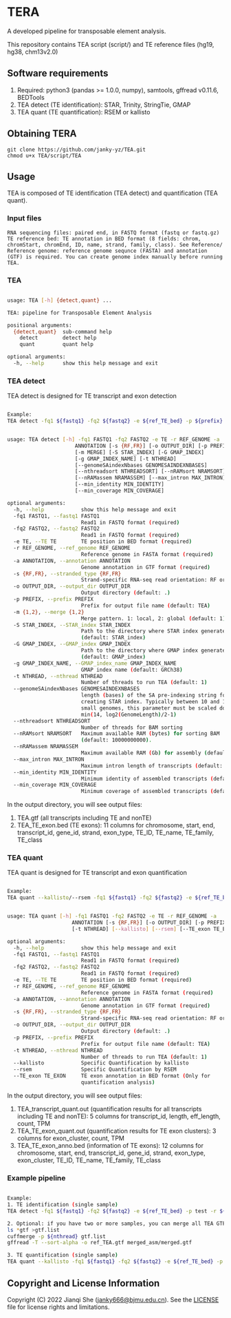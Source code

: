 # TERA
A developed pipeline for transposable element analysis.

This repository contains TEA script (script/) and TE reference files (hg19, hg38, chm13v2.0)
## Software requirements

1. Required: python3 (pandas >= 1.0.0, numpy), samtools, gffread v0.11.6, BEDTools
2. TEA detect (TE identification): STAR, Trinity, StringTie, GMAP
3. TEA quant (TE quantification): RSEM or kallisto

## Obtaining TERA

```
git clone https://github.com/janky-yz/TEA.git
chmod u+x TEA/script/TEA
```

## Usage

TEA is composed of TE identification (TEA detect) and quantification (TEA quant).

### Input files

```
RNA sequencing files: paired end, in FASTQ format (fastq or fastq.gz)
TE reference bed: TE annotation in BED format (8 fields: chrom, chromStart, chromEnd, ID, name, strand, family, class). See Reference/
Reference genome: reference genome sequnce (FASTA) and annotation (GTF) is required. You can create genome index manually before running TEA.
```

### TEA

```bash

usage: TEA [-h] {detect,quant} ...

TEA: pipeline for Transposable Element Analysis

positional arguments:
  {detect,quant}  sub-command help
    detect        detect help
    quant         quant help

optional arguments:
  -h, --help      show this help message and exit
```

### TEA detect

TEA detect is designed for TE transcript and exon detection

```bash

Example:
TEA detect -fq1 ${fastq1} -fq2 ${fastq2} -e ${ref_TE_bed} -p ${prefix} -r ${ref_genome_fasta} -a ${ref_genome_gtf} -t ${nthread}
```

```bash

usage: TEA detect [-h] -fq1 FASTQ1 -fq2 FASTQ2 -e TE -r REF_GENOME -a
                      ANNOTATION [-s {RF,FR}] [-o OUTPUT_DIR] [-p PREFIX]
                      [-m MERGE] [-S STAR_INDEX] [-G GMAP_INDEX]
                      [-g GMAP_INDEX_NAME] [-t NTHREAD]
                      [--genomeSAindexNbases GENOMESAINDEXNBASES]
                      [--nthreadsort NTHREADSORT] [--nRAMsort NRAMSORT]
                      [--nRAMassem NRAMASSEM] [--max_intron MAX_INTRON]
                      [--min_identity MIN_IDENTITY]
                      [--min_coverage MIN_COVERAGE]

optional arguments:
  -h, --help            show this help message and exit
  -fq1 FASTQ1, --fastq1 FASTQ1
                        Read1 in FASTQ format (required)
  -fq2 FASTQ2, --fastq2 FASTQ2
                        Read1 in FASTQ format (required)
  -e TE, --TE TE        TE position in BED format (required)
  -r REF_GENOME, --ref_genome REF_GENOME
                        Reference genome in FASTA format (required)
  -a ANNOTATION, --annotation ANNOTATION
                        Genome annotation in GTF format (required)
  -s {RF,FR}, --stranded_type {RF,FR}
                        Strand-specific RNA-seq read orientation: RF or FR
  -o OUTPUT_DIR, --output_dir OUTPUT_DIR
                        Output directory (default: .)
  -p PREFIX, --prefix PREFIX
                        Prefix for output file name (default: TEA)
  -m {1,2}, --merge {1,2}
                        Merge pattern. 1: local, 2: global (default: 1)
  -S STAR_INDEX, --STAR_index STAR_INDEX
                        Path to the directory where STAR index generated
                        (default: STAR_index)
  -G GMAP_INDEX, --GMAP_index GMAP_INDEX
                        Path to the directory where GMAP index generated
                        (default: GMAP_index)
  -g GMAP_INDEX_NAME, --GMAP_index_name GMAP_INDEX_NAME
                        GMAP index name (default: GRCh38)
  -t NTHREAD, --nthread NTHREAD
                        Number of threads to run TEA (default: 1)
  --genomeSAindexNbases GENOMESAINDEXNBASES
                        length (bases) of the SA pre-indexing string for
                        creating STAR index. Typically between 10 and 15. For
                        small genomes, this parameter must be scaled down to
                        min(14, log2(GenomeLength)/2-1)
  --nthreadsort NTHREADSORT
                        Number of threads for BAM sorting
  --nRAMsort NRAMSORT   Maximum available RAM (bytes) for sorting BAM
                        (default: 10000000000).
  --nRAMassem NRAMASSEM
                        Maximum available RAM (Gb) for assembly (default: 10G)
  --max_intron MAX_INTRON
                        Maximum intron length of transcripts (default: 200000)
  --min_identity MIN_IDENTITY
                        Minimum identity of assembled transcripts (default: 0.95)
  --min_coverage MIN_COVERAGE
                        Minimum coverage of assembled transcripts (default: 0.95)
```

In the output directory, you will see output files:
1. TEA.gtf (all transcripts including TE and nonTE)
2. TEA_TE_exon.bed (TE exons): 11 columns for chromosome, start, end, transcript_id, gene_id, strand, exon_type, TE_ID, TE_name, TE_family, TE_class

### TEA quant

TEA quant is designed for TE transcript and exon quantification

```bash

Example:
TEA quant --kallisto/--rsem -fq1 ${fastq1} -fq2 ${fastq2} -e ${ref_TE_bed} -p ${prefix} -r ${ref_genome_fasta} -a ${ref_TEA_gtf} -t ${nthread}
```

```bash

usage: TEA quant [-h] -fq1 FASTQ1 -fq2 FASTQ2 -e TE -r REF_GENOME -a
                     ANNOTATION [-s {RF,FR}] [-o OUTPUT_DIR] [-p PREFIX]
                     [-t NTHREAD] [--kallisto] [--rsem] [--TE_exon TE_EXON]

optional arguments:
  -h, --help            show this help message and exit
  -fq1 FASTQ1, --fastq1 FASTQ1
                        Read1 in FASTQ format (required)
  -fq2 FASTQ2, --fastq2 FASTQ2
                        Read1 in FASTQ format (required)
  -e TE, --TE TE        TE position in BED format (required)
  -r REF_GENOME, --ref_genome REF_GENOME
                        Reference genome in FASTA format (required)
  -a ANNOTATION, --annotation ANNOTATION
                        Genome annotation in GTF format (required)
  -s {RF,FR}, --stranded_type {RF,FR}
                        Strand-specific RNA-seq read orientation: RF or FR
  -o OUTPUT_DIR, --output_dir OUTPUT_DIR
                        Output directory (default: .)
  -p PREFIX, --prefix PREFIX
                        Prefix for output file name (default: TEA)
  -t NTHREAD, --nthread NTHREAD
                        Number of threads to run TEA (default: 1)
  --kallisto            Specific Quantification by kallisto
  --rsem                Specific Quantification by RSEM
  --TE_exon TE_EXON     TE exon annotation in BED format (Only for
                        quantification analysis)
```

In the output directory, you will see output files:
1. TEA_transcript_quant.out (quantification results for all transcripts including TE and nonTE): 5 columns for transcript_id, length, eff_length, count, TPM
2. TEA_TE_exon_quant.out (quantification results for TE exon clusters): 3 columns for exon_cluster, count, TPM
3. TEA_TE_exon_anno.bed (information of TE exons): 12 columns for chromosome, start, end, transcript_id, gene_id, strand, exon_type, exon_cluster, TE_ID, TE_name, TE_family, TE_class

### Example pipeline

```bash

Example:
1. TE identification (single sample)
TEA detect -fq1 ${fastq1} -fq2 ${fastq2} -e ${ref_TE_bed} -p test -r ${ref_genome_fasta} -a ${ref_genome_gtf} -t ${nthread}

2. Optional: if you have two or more samples, you can merge all TEA GTF files (generated by step 1) by meta-assembly tools (Cuffmerge is recommended)
ls *gtf >gtf.list
cuffmerge -p ${nthread} gtf.list
gffread -T --sort-alpha -o ref_TEA.gtf merged_asm/merged.gtf

3. TE quantification (single sample)
TEA quant --kallisto -fq1 ${fastq1} -fq2 ${fastq2} -e ${ref_TE_bed} -p test -r ${ref_genome_fasta} -a ${ref_TEA_gtf} -t ${nthread}
```

## Copyright and License Information

Copyright (C) 2022 Jianqi She (janky666@bjmu.edu.cn). See the [LICENSE](https://github.com/janky-yz/TEA/blob/main/LICENSE) file for license rights and limitations.
